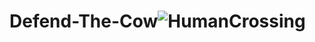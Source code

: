 # Defend-The-Cow![HumanCrossing](https://github.com/Bedirhan233/Defend-The-Cow/assets/114574131/fc3749e9-bf29-4fc7-a20a-d7a6e3efafc1)
